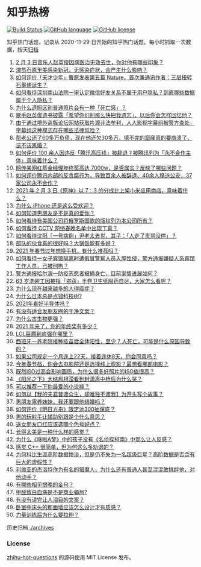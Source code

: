 # 知乎热榜
[![Build Status](https://github.com/ToWeLong/zhihu-hot-questions/workflows/CI/badge.svg)](https://github.com/ToWeLong/zhihu-hot-questions/actions)
[![GitHub language](https://img.shields.io/badge/language-golang-orange.svg)](https://golang.org/)
[![GitHub license](https://img.shields.io/github/license/ToWeLong/zhihu-hot-questions)](https://github.com/ToWeLong/zhihu-hot-questions/blob/main/LICENSE)

知乎热门话题，记录从 2020-11-29 日开始的知乎热门话题。每小时抓取一次数据，按天[归档](./archives)

<!-- BEGIN -->

1. [2 月 3 日音乐人赵英俊因病医治无效去世，你对他有哪些印象？](https://www.zhihu.com/question/442674208)
1. [演员石原里美感染新冠，无感染症状，会产生什么影响？](https://www.zhihu.com/question/442673754)
1. [如何评价「天才少年」曹原发表第五篇 Nature，首次兼通讯作者：三层扭转石墨烯诞生？](https://www.zhihu.com/question/442476320)
1. [如何看待深圳南山法院一审认定微信好友关系不属于用户隐私？到底哪些数据属于个人隐私？](https://www.zhihu.com/question/442675687)
1. [为什么遗照区别普通照片会有一种「死亡感」？](https://www.zhihu.com/question/441598646)
1. [歌手赵英俊遗书披露「希望你们别那么快把我遗忘」，以后你会怎样回忆他？](https://www.zhihu.com/question/442712118)
1. [由于通过境外盗版论坛网站获取片源非法牟利，人人影视字幕组被警方查处，字幕组这种模式存在哪些法律风险？](https://www.zhihu.com/question/442642962)
1. [帮老公还了60多万负债，现在他还欠30多万，填不完的窟窿真的要崩溃了，该不该离婚？](https://www.zhihu.com/question/442591037)
1. [如何评价 100 余人因违反「腾讯高压线」被辞退？被腾讯列为「永不合作主体」意味着什么？](https://www.zhihu.com/question/442505532)
1. [网传某网红基金经理年终奖高达 7000w，是否属实？反映了哪些问题？](https://www.zhihu.com/question/442542362)
1. [如何评价腾讯内部的反贪腐行为，导致百余人被辞退、40余人移送公安，37家公司永不合作？](https://www.zhihu.com/question/442608030)
1. [2021 年 2 月 3 日《原神》以 7：3 的分成比上架小米应用商店，意味着什么？](https://www.zhihu.com/question/442613928)
1. [为什么 iPhone 还是这么受欢迎？](https://www.zhihu.com/question/430965272)
1. [如何知道男朋友是不是真的爱你？](https://www.zhihu.com/question/27369467)
1. [如何看待有美国公司将俄罗斯国歌的版权列为本公司所有？](https://www.zhihu.com/question/442672930)
1. [如何看待 CCTV 网络春晚名单中出现丁真？](https://www.zhihu.com/question/441675732)
1. [如何看待沈阳「一号病例」尹老太去世，其子：「人走了责骂没停」？](https://www.zhihu.com/question/442659608)
1. [部队的伙食真的很好吗？大锅饭能有多好？](https://www.zhihu.com/question/441827814)
1. [2021 年春节过年想换手机，有什么推荐吗？](https://www.zhihu.com/question/432813149)
1. [如何看待一女子宾馆隔离时遭假冒警察人员入屋性侵，警方通报嫌疑人系宾馆工作人员，已被刑拘？](https://www.zhihu.com/question/442607584)
1. [警方通报哈尔滨一防疫志愿者被捅身亡，目前案情进展如何？](https://www.zhihu.com/question/442675092)
1. [63 岁洗碗工因被指「盗窃」半卷卫生纸服药自尽，大家怎么看呢？](https://www.zhihu.com/question/442367306)
1. [为什么现在越来越多的人得癌症？](https://www.zhihu.com/question/38845112)
1. [为什么日本总是点错科技树?](https://www.zhihu.com/question/327279221)
1. [2021年看好半导体吗？](https://www.zhihu.com/question/438239681)
1. [有没有适合发朋友圈的干净文案？](https://www.zhihu.com/question/427302918)
1. [为什么古生物更强？](https://www.zhihu.com/question/441517769)
1. [2021 年来了，你的年终奖有多少？](https://www.zhihu.com/question/434872123)
1. [LOL巨魔到底强在哪里？](https://www.zhihu.com/question/375580134)
1. [西班牙一养老院接种疫苗后全体阳性，至少 7 人死亡，可能是什么原因导致的？](https://www.zhihu.com/question/442444313)
1. [如果公司规定一个月连上22天，接着连休8天，你会同意吗？](https://www.zhihu.com/question/386699351)
1. [今年春节档，你会去电影院还是选择线上观影？最想看哪部电影？](https://www.zhihu.com/question/442643735)
1. [既然ISO过高会影响画质，为什么很多好照片的ISO值很高？](https://www.zhihu.com/question/307252921)
1. [《阳光之下》大结局柯滢看到封潇声中枪后为什么哭？](https://www.zhihu.com/question/442388718)
1. [可以推荐一下你最爱的小说嘛？](https://www.zhihu.com/question/421140236)
1. [如何以【我的夫君普渡众生，却唯独不渡我】为开头写个故事？](https://www.zhihu.com/question/438217483)
1. [男朋友需养妹妹，我还要跟他结婚吗？](https://www.zhihu.com/question/442413503)
1. [如何评价《明日方舟》限定池300抽保底？](https://www.zhihu.com/question/390582083)
1. [男的玩射手让辅助别跟是个什么意思？](https://www.zhihu.com/question/437755724)
1. [送女朋友口红应该选哪个色号好点？](https://www.zhihu.com/question/354523659)
1. [长得太美是一种什么样的感觉？](https://www.zhihu.com/question/430297692)
1. [为什么《哆啦A梦》中的孩子没有《名侦探柯南》中那么让人反感？](https://www.zhihu.com/question/60478498)
1. [感觉 C++ 很简单，但为何这么多劝退的？](https://www.zhihu.com/question/442382012)
1. [为何科比生涯高阶数据惨淡，但是仍不失为一名超级巨星？高阶数据是否含有巨大的虚假性？](https://www.zhihu.com/question/442276628)
1. [利维亚的杰洛特作为有名的猎魔人，为什么还有普通人甚至混混敢挑衅他，对他动手？](https://www.zhihu.com/question/437451519)
1. [有哪些相见恨晚的金句？](https://www.zhihu.com/question/353658227)
1. [甲醛致白血病是不是商业骗局?](https://www.zhihu.com/question/321744926)
1. [有没有读完让人泪目的文案？](https://www.zhihu.com/question/440718782)
1. [卧室中床头的那面墙应该怎么设计才有质感？](https://www.zhihu.com/question/24711602)
1. [力量训练后为什么要拉伸？](https://www.zhihu.com/question/441492600)

<!-- END -->

历史归档 [./archives](./archives)


### License
[zhihu-hot-questions](https://github.com/towelong/zhihu-hot-questions) 的源码使用 MIT License 发布。